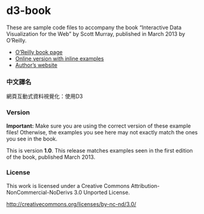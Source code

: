 # d3-book

These are sample code files to accompany the book “Interactive Data Visualization for the Web” by Scott Murray, published in March 2013 by O’Reilly.

- [O’Reilly book page](http://shop.oreilly.com/product/0636920026938.do)
- [Online version with inline examples](http://chimera.labs.oreilly.com/books/1230000000345)
- [Author’s website](http://alignedleft.com/)

### 中文譯名
網頁互動式資料視覺化：使用D3

### Version

**Important:** Make sure you are using the correct version of these example files!  Otherwise, the examples you see here may not exactly match the ones you see in the book.

This is version **1.0**.  This release matches examples seen in the first edition of the book, published March 2013.



### License

This work is licensed under a Creative Commons Attribution-NonCommercial-NoDerivs 3.0 Unported License.

http://creativecommons.org/licenses/by-nc-nd/3.0/

